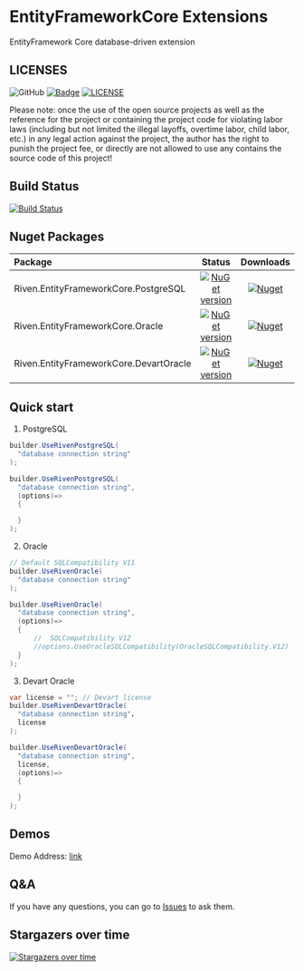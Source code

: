 # EntityFrameworkCore Extensions
EntityFramework Core database-driven extension


## LICENSES
![GitHub](https://img.shields.io/github/license/rivenfx/EntityFrameworkCore?color=brightgreen)
[![Badge](https://img.shields.io/badge/link-996.icu-%23FF4D5B.svg?style=flat-square)](https://996.icu/#/zh_CN)
[![LICENSE](https://img.shields.io/badge/license-Anti%20996-blue.svg?style=flat-square)](https://github.com/996icu/996.ICU/blob/master/LICENSE)

Please note: once the use of the open source projects as well as the reference for the project or containing the project code for violating labor laws (including but not limited the illegal layoffs, overtime labor, child labor, etc.) in any legal action against the project, the author has the right to punish the project fee, or directly are not allowed to use any contains the source code of this project!

## Build Status
[![Build Status](https://dev.azure.com/rivenfx/RivenFx/_apis/build/status/rivenfx.EntityFrameworkCore?branchName=master)](https://dev.azure.com/rivenfx/RivenFx/_build/latest?definitionId=7&branchName=master)


## Nuget Packages

|Package|Status|Downloads|
|:------|:-----:|:-----:|
|Riven.EntityFrameworkCore.PostgreSQL|[![NuGet version](https://img.shields.io/nuget/v/Riven.EntityFrameworkCore.PostgreSQL?color=brightgreen)](https://www.nuget.org/packages/Riven.EntityFrameworkCore.PostgreSQL/)|[![Nuget](https://img.shields.io/nuget/dt/Riven.EntityFrameworkCore.PostgreSQL?color=brightgreen)](https://www.nuget.org/packages/Riven.EntityFrameworkCore.PostgreSQL/)|
|Riven.EntityFrameworkCore.Oracle|[![NuGet version](https://img.shields.io/nuget/v/Riven.EntityFrameworkCore.Oracle?color=brightgreen)](https://www.nuget.org/packages/Riven.EntityFrameworkCore.Oracle/)|[![Nuget](https://img.shields.io/nuget/dt/Riven.EntityFrameworkCore.Oracle?color=brightgreen)](https://www.nuget.org/packages/Riven.EntityFrameworkCore.Oracle/)|
|Riven.EntityFrameworkCore.DevartOracle|[![NuGet version](https://img.shields.io/nuget/v/Riven.EntityFrameworkCore.DevartOracle?color=brightgreen)](https://www.nuget.org/packages/Riven.EntityFrameworkCore.DevartOracle/)|[![Nuget](https://img.shields.io/nuget/dt/Riven.EntityFrameworkCore.DevartOracle?color=brightgreen)](https://www.nuget.org/packages/Riven.EntityFrameworkCore.DevartOracle/)|


## Quick start
1. PostgreSQL
```csharp
builder.UseRivenPostgreSQL(
  "database connection string"
);

builder.UseRivenPostgreSQL(
  "database connection string",
  (options)=>
  {

  }
);
```
2. Oracle
```csharp
// Default SQLCompatibility V11
builder.UseRivenOracle(
  "database connection string"
);

builder.UseRivenOracle(
  "database connection string",
  (options)=>
  {
      //  SQLCompatibility V12
      //options.UseOracleSQLCompatibility(OracleSQLCompatibility.V12)
  }
);
```

3. Devart Oracle
```csharp
var license = ""; // Devart license
builder.UseRivenDevartOracle(
  "database connection string"，
  license
);

builder.UseRivenDevartOracle(
  "database connection string",
  license,
  (options)=>
  {

  }
);
```


## Demos
Demo Address: [link](/tests/EFCoreTestApp)



## Q&A
If you have any questions, you can go to  [Issues](https://github.com/rivenfx/EntityFrameworkCore/issues)  to ask them.

## Stargazers over time

[![Stargazers over time](https://starchart.cc/rivenfx/EntityFrameworkCore.svg)](https://starchart.cc/rivenfx/EntityFrameworkCore)